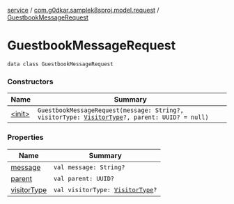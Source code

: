 [service](../../index.md) / [com.g0dkar.samplek8sproj.model.request](../index.md) / [GuestbookMessageRequest](./index.md)

# GuestbookMessageRequest

`data class GuestbookMessageRequest`

### Constructors

| Name | Summary |
|---|---|
| [&lt;init&gt;](-init-.md) | `GuestbookMessageRequest(message: String?, visitorType: `[`VisitorType`](../../com.g0dkar.samplek8sproj.model/-visitor-type/index.md)`?, parent: UUID? = null)` |

### Properties

| Name | Summary |
|---|---|
| [message](message.md) | `val message: String?` |
| [parent](parent.md) | `val parent: UUID?` |
| [visitorType](visitor-type.md) | `val visitorType: `[`VisitorType`](../../com.g0dkar.samplek8sproj.model/-visitor-type/index.md)`?` |
